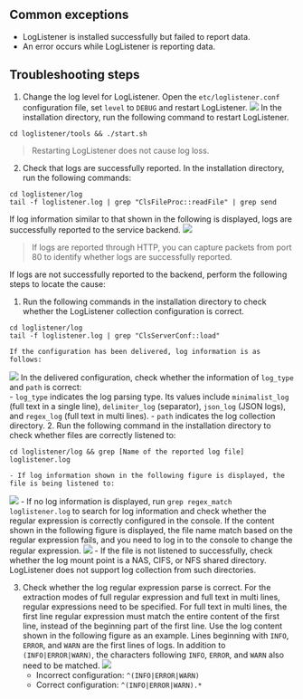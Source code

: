 ## Common exceptions
- LogListener is installed successfully but failed to report data.
- An error occurs while LogListener is reporting data.

## Troubleshooting steps

1. Change the log level for LogListener.
Open the `etc/loglistener.conf` configuration file, set `level` to `DEBUG` and restart LogListener.
![](https://main.qcloudimg.com/raw/05bc0bec901147c2b9e6550a85fa7d82.png)
In the installation directory, run the following command to restart LogListener.
```shell
cd loglistener/tools && ./start.sh
```
>Restarting LogListener does not cause log loss.
2. Check that logs are successfully reported.
In the installation directory, run the following commands:
```shell
cd loglistener/log
tail -f loglistener.log | grep "ClsFileProc::readFile" | grep send
```
If log information similar to that shown in the following is displayed, logs are successfully reported to the service backend.
![](https://main.qcloudimg.com/raw/109530d249ed468b5ae2c43b3b1e2341.png)
>If logs are reported through HTTP, you can capture packets from port 80 to identify whether logs are successfully reported.

 If logs are not successfully reported to the backend, perform the following steps to locate the cause:
 1. Run the following commands in the installation directory to check whether the LogListener collection configuration is correct.
```shell
cd loglistener/log
tail -f loglistener.log | grep "ClsServerConf::load"
```	
	If the configuration has been delivered, log information is as follows:	
![](https://main.qcloudimg.com/raw/d8b24591c6f601af31e57cab8995fd52.png)
	In the delivered configuration, check whether the information of `log_type` and `path` is correct:	
	- `log_type` indicates the log parsing type. Its values include `minimalist_log` (full text in a single line), `delimiter_log` (separator), `json_log` (JSON logs), and `regex_log` (full text in multi lines).	
	- `path` indicates the log collection directory.
 2. Run the following command in the installation directory to check whether files are correctly listened to:
```shell
cd loglistener/log && grep [Name of the reported log file] loglistener.log
```
    - If log information shown in the following figure is displayed, the file is being listened to:
   ![](https://main.qcloudimg.com/raw/1c073b7ff908ab125a45be5849f2e9fe.png)
    - If no log information is displayed, run `grep regex_match loglistener.log` to search for log information and check whether the regular expression is correctly configured in the console. If the content shown in the following figure is displayed, the file name match based on the regular expression fails, and you need to log in to the console to change the regular expression.
![](https://main.qcloudimg.com/raw/8b9756fc97dc9fe38e49ddde4fb20335.png)
    - If the file is not listened to successfully, check whether the log mount point is a NAS, CIFS, or NFS shared directory. LogListener does not support log collection from such directories.

 3. Check whether the log regular expression parse is correct.
	For the extraction modes of full regular expression and full text in multi lines, regular expressions need to be specified. For full text in multi lines, the first line regular expression must match the entire content of the first line, instead of the beginning part of the first line.
	Use the log content shown in the following figure as an example. Lines beginning with `INFO`, `ERROR`, and `WARN` are the first lines of logs. In addition to `(INFO|ERROR|WARN)`, the characters following `INFO`, `ERROR`, and `WARN` also need to be matched.
![](https://main.qcloudimg.com/raw/c43a440e46ca0ff82d21275d90557e44.png)
    -  Incorrect configuration: `^(INFO|ERROR|WARN)`
    -  Correct configuration: `^(INFO|ERROR|WARN).*`
